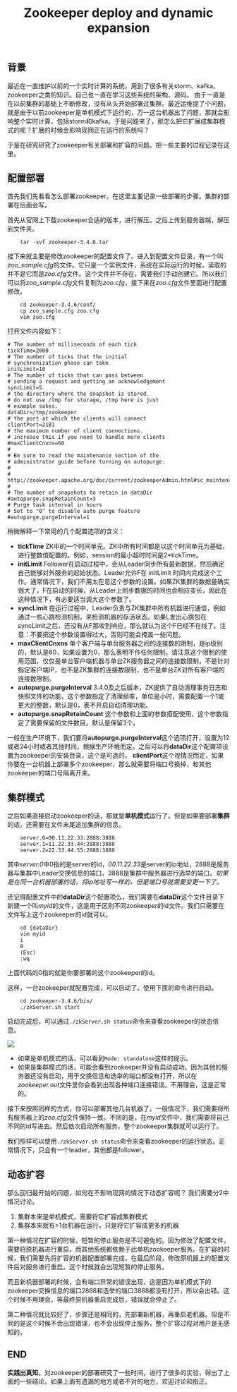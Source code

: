 ﻿---
title: Zookeeper deploy and dynamic expansion
layout: post
guid: 
tags:
  - zookeeper
  - cluster
  - deploy
  - dynamic expansion
img: http://odvzs788r.bkt.clouddn.com/fangchao.me/2016101300.jpg
---

## 背景
最近在一直维护以前的一个实时计算的系统，用到了很多有关storm、kafka、zookeeper之类的知识。自己也一直在学习这些系统的架构、源码。
由于一直是在以前集群的基础上不断修改，没有从头开始部署过集群。最近运维提了个问题，就是由于以前zookeeper是单机模式下运行的，万一这台机器出了问题，那就会影响整个实时计算，包括storm和kafka。于是问题来了，那怎么把它扩展成集群模式的呢？扩展的时候会影响现网正在运行的系统吗？

于是在研究研究了zookeeper有关部署和扩容的问题。把一些主要的过程记录在这里。

## 配置部署
首先我们先看看怎么部署zookeeper。在这里主要记录一些部署的步骤。集群的部署在后面会写。

首先从官网上下载zookeeper合适的版本，进行解压。之后上传到服务器端，解压到文件夹。
		
		tar -xvf zookeeper-3.4.6.tar

接下来就主要是修改zookeeper的配置文件了。进入到配置文件目录，有一个叫*zoo_sample.cfg*的文件。它只是一个实例文件，系统在实际运行的时候，读取的并不是它而是*zoo.cfg*文件。这个文件并不存在，需要我们手动创建它。所以我们可以将*zoo_sample.cfg*文件复制为*zoo.cfg*，接下来在*zoo.cfg*文件里面进行配置修改。

		cd zookeeper-3.4.6/conf/
		cp zoo_sample.cfg zoo.cfg
		vim zoo.cfg

打开文件内容如下：

	# The number of milliseconds of each tick
	tickTime=2000
	# The number of ticks that the initial 
	# synchronization phase can take
	initLimit=10
	# The number of ticks that can pass between 
	# sending a request and getting an acknowledgement
	syncLimit=5
	# the directory where the snapshot is stored.
	# do not use /tmp for storage, /tmp here is just 
	# example sakes.
	dataDir=/tmp/zookeeper
	# the port at which the clients will connect
	clientPort=2181
	# the maximum number of client connections.
	# increase this if you need to handle more clients
	#maxClientCnxns=60
	#
	# Be sure to read the maintenance section of the 
	# administrator guide before turning on autopurge.
	#
	# http://zookeeper.apache.org/doc/current/zookeeperAdmin.html#sc_maintenance
	#
	# The number of snapshots to retain in dataDir
	#autopurge.snapRetainCount=3
	# Purge task interval in hours
	# Set to "0" to disable auto purge feature
	#autopurge.purgeInterval=1

稍微解释一下常用的几个配置选项的含义：

- **tickTime** ZK中的一个时间单元。ZK中所有时间都是以这个时间单元为基础，进行整数倍配置的。例如，session的最小超时时间是2*tickTime。
- **initLimit** Follower在启动过程中，会从Leader同步所有最新数据，然后确定自己能够对外服务的起始状态。Leader允许F在 initLimit 时间内完成这个工作。通常情况下，我们不用太在意这个参数的设置。如果ZK集群的数据量确实很大了，F在启动的时候，从Leader上同步数据的时间也会相应变长，因此在这种情况下，有必要适当调大这个参数了。
- **syncLimit** 在运行过程中，Leader负责与ZK集群中所有机器进行通信，例如通过一些心跳检测机制，来检测机器的存活状态。如果L发出心跳包在syncLimit之后，还没有从F那收到响应，那么就认为这个F已经不在线了。注意：不要把这个参数设置得过大，否则可能会掩盖一些问题。
- **maxClientCnxns** 单个客户端与单台服务器之间的连接数的限制，是ip级别的，默认是60，如果设置为0，那么表明不作任何限制。请注意这个限制的使用范围，仅仅是单台客户端机器与单台ZK服务器之间的连接数限制，不是针对指定客户端IP，也不是ZK集群的连接数限制，也不是单台ZK对所有客户端的连接数限制。
- **autopurge.purgeInterval** 3.4.0及之后版本，ZK提供了自动清理事务日志和快照文件的功能，这个参数指定了清理频率，单位是小时，需要配置一个1或更大的整数，默认是0，表不开启自动清理功能。
- **autopurge.snapRetainCount** 这个参数和上面的参数搭配使用，这个参数指定了需要保留的文件数目。默认是保留3个。

一般在生产环境下，我们要将**autopurge.purgeInterval**这个选项打开，设置为12或者24小时或者其他时间，根据生产环境而定。之后可以将**dataDir**这个配置项设置为zookeeper的安装目录，这个是可选的。
**clientPort**这个视情况而定，如果你要在一台机器上部署多个zookeeper，那么就需要将端口号换掉，和其他zookeeper的端口号隔离开来。

## 集群模式
之后如果直接启动zookeeper的话，那就是**单机模式**运行了。但是如果要部署**集群**的话，还需要在文件末尾追加集群的信息。

		server.0=00.11.22.33:2888:3888
		server.1=11.22.33.44:2888:3888
		server.2=22.33.44.55:2888:3888
	
其中*server.0*中0指的是server的id，*00.11.22.33*是server的ip地址，2888是服务器与集群中Leader交换信息的端口，3888是集群中服务器进行选举的端口。*如果是在同一台机器部署的话，将ip地址写一样的，但是端口号就需要变更一下了。*

还记得配置文件中的**dataDir**这个配置项么，我们需要在**dataDir**这个文件目录下新建一个叫*myid*的文件，这是用于区别不同zookeeper的id文件。我们只需要在文件写上这个zookeeper的id就可以。

		cd {dataDir}
		vim myid
		i
		0
		(Esc)
		:wq

上面代码的0指的就是你要部署的这个zookeeper的id。

这样，一台zookeeper就配置完成，可以启动了。使用下面的命令进行启动。

		cd zookeeper-3.4.6/bin/
		./zkServer.sh start

启动完成后，可以通过```./zkServer.sh status```命令来查看zookeeper的状态信息。

![](http://odvzs788r.bkt.clouddn.com/fangchao.me/2016101301.png)

- 如果是单机模式的话，可以看到```Mode: standalone```这样的提示。
- 如果是集群模式的话，可能会看到zookeeper并没有启动成功。因为其他的服务器还没有启动，用于交换信息和选举的端口都没有打开，所以在*zookeeper.out*文件里你会看到出现各种端口连接错误。不用理会，这是正常的。

接下来按照同样的方式，你可以部署其他几台机器了。一般情况下，我们需要将所有服务器上的*zoo.cfg*文件保持一致。不同的是，在*myid*文件中，我们需要将自己不同的id写进去。然后依次启动所有服务，整个zookeeper集群就可以运行了。

我们照样可以使用```./zkServer.sh status```命令来查看zookeeper的运行状态。正常情况下，只会有一个leader，其他都是follower。

## 动态扩容
那么回归最开始的问题，如何在不影响现网的情况下动态扩容呢？
我们需要分2中情况讨论。

1. 集群本来是单机模式，需要将它扩容成集群模式
2. 集群本来就有>1台机器在运行，只是将它扩容成更多的机器

第一种情况在扩容的时候，短暂的停止服务是不可避免的。因为修改了配置文件，需要将原机器进行重启，而其他系统都依赖于此单机zookeeper服务。在扩容的时候，我们需要先将扩容的机器配置部署完成，在最后阶段，修改原机器上的配置文件后对服务进行重启。这个时候就会出现短暂的停止服务。

而且新机器部署的时候，会有端口异常的错误出现，这是因为单机模式下的zookeeper交换信息的端口2888和选举的端口3888都没有打开，所以会出错。这个时候不用理会，等最终原机器重启完成后，错误就会停止了。

第二种情况就比较好了，步骤还是相同的，先部署新机器，再重启老机器。但是不同的是这个时候不会出现错误，也不会出现停止服务，整个扩容过程对用户是无感知的。

## END
**实践出真知**。对zookeeper的部署研究了一些时间，进行了很多的实验，得出了上面的一些结论。如果上面有遗漏的地方或者不对的地方，欢迎讨论和指正。